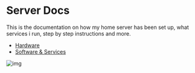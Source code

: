 # Server Docs
This is the documentation on how my home server has been set up, what services i run, step by step instructions and more.

- [Hardware](docs/hardware.md)
- [Software & Services](docs/services.md)

![img](https://beebom.com/wp-content/uploads/2020/01/Hide-the-Pain-Harold-is-Imgur%E2%80%99s-Meme-of-the-Decade.jpg)
